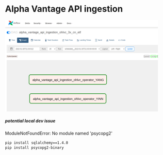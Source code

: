 # Alpha Vantage API ingestion
![img.png](img.png)


##### potential local dev issue
ModuleNotFoundError: No module named 'psycopg2'
```
pip install sqlalchemy==1.4.0
pip install psycopg2-binary
```